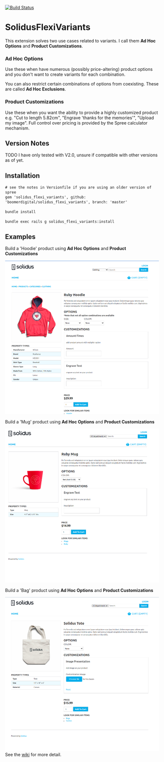 [![Build Status](https://travis-ci.org/boomerdigital/solidus_flexi_variants.svg?branch=master)](https://travis-ci.org/boomerdigital/solidus_flexi_variants)

# SolidusFlexiVariants

This extension solves two use cases related to variants.  I call them **Ad Hoc Options** and **Product Customizations**.

### Ad Hoc Options

Use these when have numerous (possibly price-altering) product options and you don't want to create variants for each combination.

You can also restrict certain combinations of options from coexisting.  These are called **Ad Hoc Exclusions**.

### Product Customizations

Use these when you want the ability to provide a highly customized product e.g. "Cut to length 5.82cm", "Engrave 'thanks for the memories'", "Upload my image".  Full control over pricing is provided by the Spree calculator mechanism.

## Version Notes

TODO
I have only tested with V2.0, unsure if compatible with other versions as of yet.

## Installation

    # see the notes in Versionfile if you are using an older version of spree
    gem 'solidus_flexi_variants', github: 'boomerdigital/solidus_flexi_variants', branch: 'master'

    bundle install

    bundle exec rails g solidus_flexi_variants:install

## Examples

Build a 'Hoodie' product using **Ad Hoc Options** and **Product Customizations**

![Hoodie](doc/hoodie.png?raw=true "Title")

Build a 'Mug'  product using **Ad Hoc Options** and **Product Customizations**

![Mug](doc/cup.png?raw=true "Title")

Build a 'Bag'  product using **Ad Hoc Options** and **Product Customizations**

![Mug](doc/bag.png?raw=true "Title")
See the [wiki](https://github.com/jsqu99/spree_flexi_variants/wiki) for more detail.
